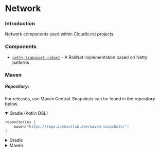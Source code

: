 # Network

### Introduction

Network components used within Cloudburst projects.

### Components

- [`netty-transport-raknet`](transport-raknet/README.md) - A RakNet implementation based on Netty patterns

### Maven

##### Repository:

For releases, use Maven Central.
Snapshots can be found in the repository below.

<details open>
<summary>Gradle (Kotlin DSL)</summary>

```kotlin
repositories {
    maven("https://repo.opencollab.dev/maven-snapshots/")
}
```

</details>
<details>
<summary>Gradle</summary>

```groovy
repositories {
    maven {
        url 'https://repo.opencollab.dev/maven-snapshots/'
    }
}
```

</details>
<details>
<summary>Maven</summary>

```xml

<repositories>
  <repository>
    <id>opencollab-snapshots</id>
    <url>https://repo.opencollab.dev/maven-snapshots/</url>
  </repository>
</repositories>
```

</details>

